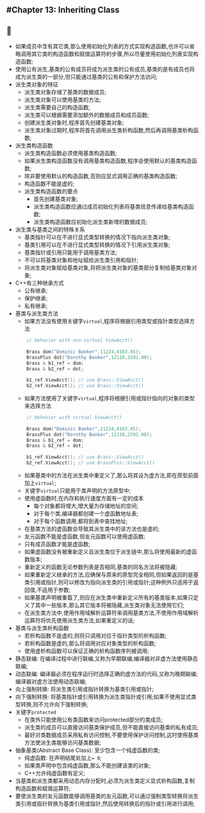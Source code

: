 #Chapter 13: Inheriting Class
---
:ear_of_rice:
---
* 如果成员中含有其它类,那么使用初始化列表的方式实现构造函数,也许可以省略调用其它类的构造函数和赋值运算符的步骤,所以尽量使用初始化列表实现构造函数;
* 使用公有派生,基类的公有成员将成为派生类的公有成员,基类的是有成员也将成为派生类的一部分,但只能通过基类的公有和保护方法访问;
* 派生类对象的特征
    * 派生类对象存储了基类的数据成员;
    * 派生类对象可以使用基类的方法;
    * 派生类需要自己的构造函数;
    * 派生类可以根据需要添加额外的数据成员和成员函数;
    * 创建派生类对象时,程序首先创建基类对象;
    * 派生类对象过期时,程序将首先调用派生类析构函数,然后再调用基类析构函数;
* 派生类构造函数
    * 派生类构造函数必须使用基类构造函数;
    * 如果派生类构造函数没有调用基类构造函数,程序会使用默认的基类构造函数;
    * 除非要使用默认的构造函数,否则应显式调用正确的基类构造函数;
    * 构造函数不能是虚的;
    * 派生类构造函数的要点
        * 首先创建基类对象;
        * 派生类构造函数应通过成员初始化列表将基类信息传递给基类构造函数;
        * 派生类构造函数应初始化派生类新增的数据成员;
* 派生类与基类之间的特殊关系
    * 基类指针可以在不进行显式类型转换的情况下指向派生类对象;
    * 基类引用可以在不进行显式类型转换的情况下引用派生类对象;
    * 基类指针或引用只能用于调用基类方法;
    * 不可以将基类对象和地址赋给派生类引用和指针;
    * 将派生类对象赋给基类对象,将把派生类对象的基类部分复制给基类对象对象;
* C++有三种继承方式
    * 公有继承;
    * 保护继承;
    * 私有继承;
* 基类与派生类方法
    * 如果方法没有使用关键字`virtual`,程序将根据引用类型或指针类型选择方法
    ```C++
        // behavior with non-virtual ViewAcct()
        
        Brass dom("Dominic Banker",11224,4183.45);
        BrassPlus dot("Dorothy Banker",12118,2592.00);
        Brass & b1_ref = dom;
        Brass & b2_ref = dot;
        
        b1_ref.ViewAcct(); // use Brass::ViewAcct()
        b2_ref.ViewAcct(); // use Brass::ViewAcct()
    ```     
    * 如果方法使用了关键字`virtual`,程序将根据引用或指针指向的对象的类型来选择方法
    ```C++
        // behavior with virtual ViewAcct()
        
        Brass dom("Dominic Banker",11224,4183.45);
        BrassPlus dot("Dorothy Banker",12118,2592.00);
        Brass & b1_ref = dom;
        Brass & b2_ref = dot;
        
        b1_ref.ViewAcct(); // use Brass::ViewAcct()
        b2_ref.ViewAcct(); // use BrassPlus::ViewAcct()
    ```         
    * 如果基类中的方法在派生类中重定义了,那么将其设为虚方法,即在原型前面加上`virtual`;
    * 关键字`virtual`只能用于类声明的方法原型中;
    * 使用虚函数时,在内存和执行速度方面有一定的成本
        * 每个对象都将增大,增大量为存储地址的空间;
        * 对于每个类,编译器都创建一个虚函数地址表;
        * 对于每个函数调用,都将到表中查找地址;
    * 在基类方法的虚函数会导致其派生类中的该方法也是虚的; 
    * 友元函数不能是虚函数,但友元函数可以使用虚函数;
    * 只有成员函数才能是虚函数;       
    * 如果虚函数没有被重新定义且派生类位于派生链中,那么将使用最新的虚函数版本;
    * 重新定义的函数无论参数列表是否相同,基类的同名方法将被隐藏;
    * 如果重新定义继承的方法,应确保与原来的原型完全相同,但如果返回的是基类引用或指针,则可以修改为指向派生类的引用或指针;这种例外只适用于返回值,不适用于参数;
    * 如果基类声明被重载了,则应在派生类中重新定义所有的基类版本,如果只定义了其中一些版本,那么其它版本将被隐藏,派生类对象无法使用它们;
    * 在派生类方法中,使用作用域解析运算符来调用基类方法,不使用作用域解析运算符将优先使用派生类方法,如果重定义的话;
* 基类与派生类析构函数
    * 若析构函数不是虚的,则将只调用对应于指针类型的析构函数;
    * 若析构函数是虚的,那么将调用对应对象类型的析构函数;
    * 使用虚析构函数可以保证正确的析构函数序列被调用;
* 静态联编: 在编译过程中进行联编,又称为早期联编;编译器对非虚方法使用静态联编;
* 动态联编: 编译器必须在程序运行时选择正确的虚方法的代码,又称为晚期联编;编译器对虚方法使用动态联编;                   
* 向上强制转换: 将派生类引用或指针转换为基类引用或指针;
* 向下强制转换: 将基类指针或引用转换为派生类指针或引用;如果不使用显式类型转换,则不允许向下强制转换;
* 关键字`protected`
    * 在类外只能使用公有类函数来访问protected部分的类成员;
    * 派生类的成员可以直接访问基类保护成员,但不能直接访问基类的私有成员;
    * 最好对类数据成员采用私有访问控制,不要使用保护访问控制,这时使用基类方法使派生类能够访问基类数据;
* 抽象基类(Abstract Base Class): 至少包含一个纯虚函数的类;
    * 纯虚函数: 在声明结尾处加上`= 0`;
    * 如果类声明中包含纯虚函数,那么不能创建该类的对象;
    * C++允许纯虚函数有定义;    
* 当基类和派生类都采用动态内存分配时,必须为派生类定义显式析构函数,复制构造函数和赋值运算符;
* 要使派生类的友元函数能够调用基类的友元函数,可以通过强制类型转换将派生类引用或指针转换为基类引用或指针,然后使用转换后的指针或引用进行调用;    
